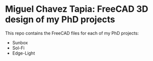 # Miguel Chavez Tapia: FreeCAD 3D design of my PhD projects

This repo contains the FreeCAD files for each of my PhD projects:

* Sunbox
* Sol-Fi
* Edge-Light
